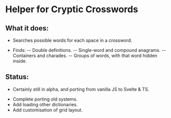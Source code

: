 # Helper for Cryptic Crosswords 

## What it does: 

- Searches possible words for each space in a crossword. 

- Finds: 
-- Double definitions.
-- Single-word and compound anagrams.
-- Containers and charades.
-- Groups of words, with that word hidden inside. 


## Status: 

* Certainly still in alpha, and porting from vanilla JS to Svelte & TS. 

- Complete porting old systems.
- Add loading other dictionaries.
- Add customisation of grid layout. 
